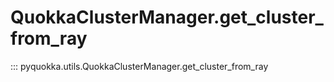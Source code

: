 # QuokkaClusterManager.get_cluster_from_ray

::: pyquokka.utils.QuokkaClusterManager.get_cluster_from_ray
